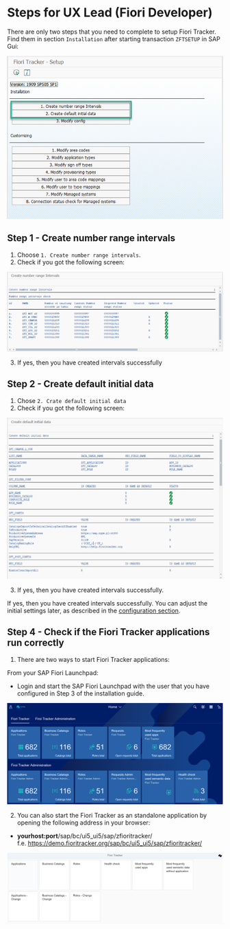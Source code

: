 # Steps for UX Lead (Fiori Developer)

There are only two steps that you need to complete to setup Fiori Tracker. Find them in section `Installation` after starting transaction `ZFTSETUP` in SAP Gui:

![](res/zftsetup-inst.png)

## Step 1 - Create number range intervals

1. Choose `1. Create number range intervals`.<br />
2. Check if you got the following screen:<br />

![](res/intervals.png)

3. If yes, then you have created intervals successfully

## Step 2 - Create default initial data

1. Chose `2. Crate default initial data`
2. Check if you got the following screen:

![](res/initial.png)

3. If yes, then you have created intervals successfully. 

If yes, then you have created intervals successfully. You can adjust the initial settings later, as described in the [configuration section](/conf/main-part/conf.md). 

## Step 4 - Check if the Fiori Tracker applications run correctly

1. There are two ways to start Fiori Tracker applications:

From your SAP Fiori Launchpad:
- Login and start the SAP Fiori Launchpad with the user that you have configured in Step 3 of the installation guide.

![](res/ft_flp.png)

2. You can also start the Fiori Tracker as an standalone application by opening the following address in your browser:
- **yourhost:port**/sap/bc/ui5_ui5/sap/zfioritracker/</br>
f.e. https://demo.fioritracker.org/sap/bc/ui5_ui5/sap/zfioritracker/

![](res/ft_standalone.png)